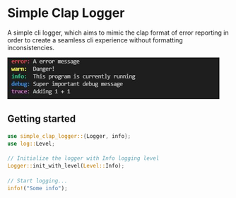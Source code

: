 # Simple Clap Logger

A simple cli logger, which aims to mimic the clap format of error reporting in order to create a seamless cli experience without formatting inconsistencies.

![example](./example.JPG)

## Getting started
```rust
use simple_clap_logger::{Logger, info};
use log::Level;

// Initialize the logger with Info logging level
Logger::init_with_level(Level::Info);

// Start logging...
info!("Some info");
```
